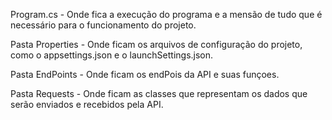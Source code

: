 ﻿Program.cs - Onde fica a execução do programa e a mensão de tudo que é necessário para o funcionamento do projeto.

Pasta Properties - Onde ficam os arquivos de configuração do projeto, como o appsettings.json e o launchSettings.json.

Pasta EndPoints - Onde ficam os endPois da API e suas funçoes.

Pasta Requests - Onde ficam as classes que representam os dados que serão enviados e recebidos pela API.